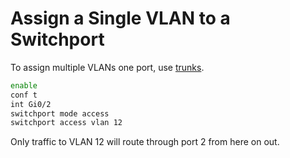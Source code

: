 # Assign a Single VLAN to a Switchport
To assign multiple VLANs one port, use [trunks](reconfigure-switchport.md).

```bash
enable
conf t
int Gi0/2
switchport mode access
switchport access vlan 12
```

Only traffic to VLAN 12 will route through port 2 from here on out.
